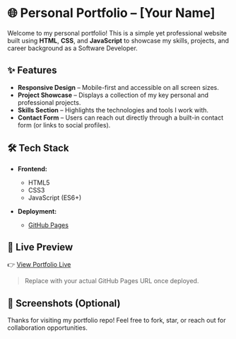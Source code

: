 # 🌐 Personal Portfolio – [Your Name]

Welcome to my personal portfolio! This is a simple yet professional website built using **HTML**, **CSS**, and **JavaScript** to showcase my skills, projects, and career background as a Software Developer.

## ✨ Features

- **Responsive Design** – Mobile-first and accessible on all screen sizes.
- **Project Showcase** – Displays a collection of my key personal and professional projects.
- **Skills Section** – Highlights the technologies and tools I work with.
- **Contact Form** – Users can reach out directly through a built-in contact form (or links to social profiles).

## 🛠️ Tech Stack

- **Frontend:**  
  - HTML5  
  - CSS3  
  - JavaScript (ES6+)

- **Deployment:**  
  - [GitHub Pages](https://pages.github.com/)

## 📁 Live Preview

👉 [View Portfolio Live](https://your-username.github.io/professional-profile)

> Replace with your actual GitHub Pages URL once deployed.

## 📸 Screenshots (Optional)



Thanks for visiting my portfolio repo! Feel free to fork, star, or reach out for collaboration opportunities.

